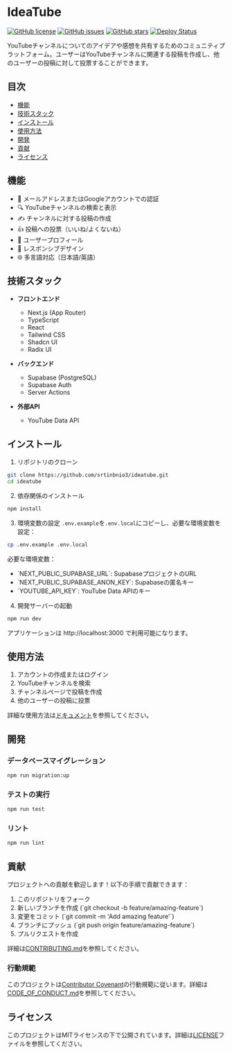 # IdeaTube

[![GitHub license](https://img.shields.io/github/license/srtinbnio3/ideatube)](https://github.com/srtinbnio3/ideatube/blob/main/LICENSE)
[![GitHub issues](https://img.shields.io/github/issues/srtinbnio3/ideatube)](https://github.com/srtinbnio3/ideatube/issues)
[![GitHub stars](https://img.shields.io/github/stars/srtinbnio3/ideatube)](https://github.com/srtinbnio3/ideatube/stargazers)
[![Deploy Status](https://img.shields.io/github/deployments/srtinbnio3/ideatube/Production?label=vercel&logo=vercel)](https://ideatube.vercel.app)

YouTubeチャンネルについてのアイデアや感想を共有するためのコミュニティプラットフォーム。ユーザーはYouTubeチャンネルに関連する投稿を作成し、他のユーザーの投稿に対して投票することができます。

## 目次

- [機能](#機能)
- [技術スタック](#技術スタック)
- [インストール](#インストール)
- [使用方法](#使用方法)
- [開発](#開発)
- [貢献](#貢献)
- [ライセンス](#ライセンス)

## 機能

- 🔐 メールアドレスまたはGoogleアカウントでの認証
- 🔍 YouTubeチャンネルの検索と表示
- ✍️ チャンネルに対する投稿の作成
- 👍 投稿への投票（いいね/よくないね）
- 👤 ユーザープロフィール
- 📱 レスポンシブデザイン
- 🌐 多言語対応（日本語/英語）

## 技術スタック

- **フロントエンド**
  - Next.js (App Router)
  - TypeScript
  - React
  - Tailwind CSS
  - Shadcn UI
  - Radix UI

- **バックエンド**
  - Supabase (PostgreSQL)
  - Supabase Auth
  - Server Actions

- **外部API**
  - YouTube Data API

## インストール

1. リポジトリのクローン
```bash
git clone https://github.com/srtinbnio3/ideatube.git
cd ideatube
```

2. 依存関係のインストール
```bash
npm install
```

3. 環境変数の設定
`.env.example`を`.env.local`にコピーし、必要な環境変数を設定：
```bash
cp .env.example .env.local
```

必要な環境変数：
- \`NEXT_PUBLIC_SUPABASE_URL\`: SupabaseプロジェクトのURL
- \`NEXT_PUBLIC_SUPABASE_ANON_KEY\`: Supabaseの匿名キー
- \`YOUTUBE_API_KEY\`: YouTube Data APIのキー

4. 開発サーバーの起動
```bash
npm run dev
```

アプリケーションは http://localhost:3000 で利用可能になります。

## 使用方法

1. アカウントの作成またはログイン
2. YouTubeチャンネルを検索
3. チャンネルページで投稿を作成
4. 他のユーザーの投稿に投票

詳細な使用方法は[ドキュメント](docs/usage.md)を参照してください。

## 開発

### データベースマイグレーション

```bash
npm run migration:up
```

### テストの実行

```bash
npm run test
```

### リント

```bash
npm run lint
```

## 貢献

プロジェクトへの貢献を歓迎します！以下の手順で貢献できます：

1. このリポジトリをフォーク
2. 新しいブランチを作成 (\`git checkout -b feature/amazing-feature\`)
3. 変更をコミット (\`git commit -m 'Add amazing feature'\`)
4. ブランチにプッシュ (\`git push origin feature/amazing-feature\`)
5. プルリクエストを作成

詳細は[CONTRIBUTING.md](CONTRIBUTING.md)を参照してください。

### 行動規範

このプロジェクトは[Contributor Covenant](https://www.contributor-covenant.org/)の行動規範に従います。詳細は[CODE_OF_CONDUCT.md](CODE_OF_CONDUCT.md)を参照してください。

## ライセンス

このプロジェクトはMITライセンスの下で公開されています。詳細は[LICENSE](LICENSE)ファイルを参照してください。
